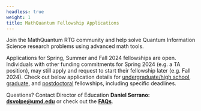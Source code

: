 ```yaml
---
headless: true
weight: 1
title: MathQuantum Fellowship Applications
---
```


Join the MathQuantum RTG community and help solve Quantum Information Science research problems using advanced math tools.

Applications for Spring, Summer and Fall 2024 fellowships are open. Individuals with other funding commitments for Spring 2024 (e.g. a TA position), may still apply and request to start their fellowship later (e.g. Fall 2024). Check out below application details for [undergraduate/high school](#undergraduate), [graduate](#graduate), and [postdoctoral](#postdoc) fellowships, including specific deadlines.

Questions? Contact Director of Education **Daniel Serrano: dsvolpe@umd.edu** or check out the **[FAQs](/faq)**.
